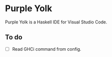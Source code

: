 # Purple Yolk

Purple Yolk is a Haskell IDE for Visual Studio Code.

## To do

- [ ] Read GHCi command from config.
